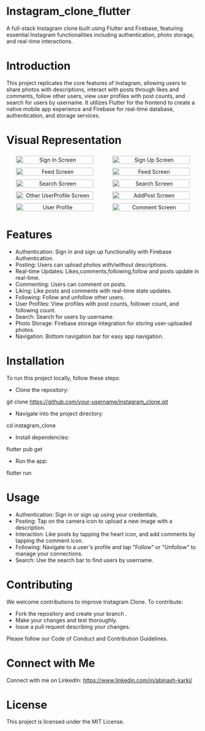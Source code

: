 # Instagram_clone_flutter

A full-stack Instagram clone built using Flutter and Firebase, featuring essential Instagram functionalities including authentication, photo storage, and real-time interactions.

# Introduction

This project replicates the core features of Instagram, allowing users to share photos with descriptions, interact with posts through likes and comments, follow other users, view user profiles with post counts, and search for users by username. It utilizes Flutter for the frontend to create a native mobile app experience and Firebase for real-time database, authentication, and storage services.

# Visual Representation 

<div align="center">
  <div style="display: flex; flex-wrap: wrap; justify-content: space-around;">
    <div style="flex: 0 0 40%; padding: 5px;"> <!-- Two columns, each taking 40% -->
      <img src="Assets/DemoImg/Screenshot_1720724067.png" alt="Sign In Screen" width="100%" />
    </div>
    <div style="flex: 0 0 40%; padding: 5px;">
      <img src="Assets/DemoImg/Screenshot_1720724074.png" alt="Sign Up Screen" width="100%" />
    </div>
    <div style="flex: 0 0 40%; padding: 5px;">
      <img src="Assets/DemoImg/Simulator Screenshot - iPhone 15 - 2024-07-12 at 00.37.44.png" alt="Feed Screen" width="100%" />
    </div>
    <div style="flex: 0 0 40%; padding: 5px;">
      <img src="Assets/DemoImg/Simulator Screenshot - iPhone 15 - 2024-07-12 at 00.38.04.png" alt="Feed Screen" width="100%" />
    </div>
    <div style="flex: 0 0 40%; padding: 5px;">
      <img src="Assets/DemoImg/Simulator Screenshot - iPhone 15 - 2024-07-12 at 00.38.14.png" alt="Search Screen" width="100%" />
    </div>
    <div style="flex: 0 0 40%; padding: 5px;">
      <img src="Assets/DemoImg/Simulator Screenshot - iPhone 15 - 2024-07-12 at 00.38.20.png" alt="Search Screen" width="100%" />
    </div>
    <div style="flex: 0 0 40%; padding: 5px;">
      <img src="Assets/DemoImg/Simulator Screenshot - iPhone 15 - 2024-07-12 at 00.38.32.png" alt="Other UserProfile Screen" width="100%" />
    </div>
    <div style="flex: 0 0 40%; padding: 5px;">
      <img src="Assets/DemoImg/Simulator Screenshot - iPhone 15 - 2024-07-12 at 00.38.50.png" alt="AddPost Screen" width="100%" />
    </div>
    <div style="flex: 0 0 40%; padding: 5px;">
      <img src="Assets/DemoImg/Simulator Screenshot - iPhone 15 - 2024-07-12 at 00.38.55.png" alt="User Profile" width="100%" />
    </div>
    <div style="flex: 0 0 40%; padding: 5px;">
      <img src="Assets/DemoImg/Simulator Screenshot - iPhone 15 - 2024-07-12 at 00.47.43.png" alt="Comment Screen" width="100%" />
    </div>
  </div>
</div>




# Features

- Authentication: Sign in and sign up functionality with Firebase Authentication.
- Posting: Users can upload photos with/without descriptions.
- Real-time Updates: Likes,comments,following,follow and posts update in real-time.
- Commenting: Users can comment on posts.
- Liking: Like posts and comments with real-time state updates.
- Following: Follow and unfollow other users.
- User Profiles: View profiles with post counts, follower count, and following count.
- Search: Search for users by username.
- Photo Storage: Firebase storage integration for storing user-uploaded photos.
- Navigation: Bottom navigation bar for easy app navigation.


# Installation

To run this project locally, follow these steps:

- Clone the repository:

git clone https://github.com/your-username/instagram_clone.git

- Navigate into the project directory:

cd instagram_clone

- Install dependencies:

flutter pub get

- Run the app:

flutter run

# Usage

- Authentication: Sign in or sign up using your credentials.
- Posting: Tap on the camera icon to upload a new image with a description.
- Interaction: Like posts by tapping the heart icon, and add comments by tapping the comment icon.
- Following: Navigate to a user's profile and tap "Follow" or "Unfollow" to manage your connections.
- Search: Use the search bar to find users by username.

# Contributing
We welcome contributions to improve Instagram Clone. To contribute:

- Fork the repository and create your branch .
- Make your changes and test thoroughly.
- Issue a pull request describing your changes.

Please follow our Code of Conduct and Contribution Guidelines.

# Connect with Me

Connect with me on LinkedIn: https://www.linkedin.com/in/abinash-karki/

# License

This project is licensed under the MIT License.
